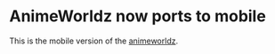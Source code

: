 # AnimeWorldz now ports to mobile

This is the mobile version of the [animeworldz](https://github.com/Dovakiin0/animeworldz).

